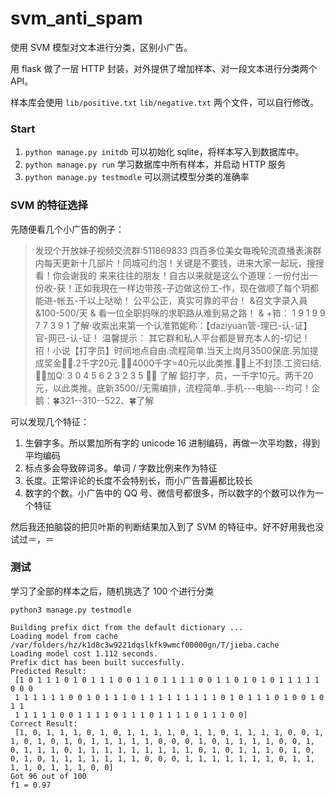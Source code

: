 # svm_anti_spam
使用 SVM 模型对文本进行分类，区别小广告。

用 flask 做了一层 HTTP 封装，对外提供了增加样本、对一段文本进行分类两个 API。

样本库会使用 `lib/positive.txt` `lib/negative.txt` 两个文件，可以自行修改。

### Start
1. `python manage.py initdb` 可以初始化 sqlite，将样本写入到数据库中。
2. `python manage.py run` 学习数据库中所有样本，并启动 HTTP 服务
3. `python manage.py testmodle` 可以测试模型分类的准确率

### SVM 的特征选择
先随便看几个小广告的例子：

> 发现个开放妹子视频交流群:511869833 四百多位美女每晚轮流直播表演群内每天更新十几部片！同城可约泡！关键是不要钱，进来大家一起玩，搜搜看！你会谢我的
> 来来往往的朋友！自古以来就是这么个道理：一份付出一份收-获！正如我現在一样边带孩-子边做这份工-作，现在做顺了每个玥都能进-帐五-千以上哒呦！ 公平公正，真实可靠的平台！ &召文字录入員&100-500/天  & 看一位全职妈咪的求职路从难到易之路！                  & +筘：  1 9 1 9 9 7 7 3 9 1  了解·收索出来第一个认准筘妮称：【daziyuan管-理已-认-证】 官-网已-认-证！ 温馨提示： 其它群和私人平台都是冒充本人的-切记！
> 招！小说【打字员】时间地点自由.流程简单.当天上岗月3500保底.另加提成奖金🌺🌺.2千字20元.🌺🌺4000千字=40元以此类推.🌺🌺上不封顶.工资曰结.🌺🌺加Q: 3 0 4 5 6 2 3 2 3 5 🌺🌺 了解
鉊打字，员，一千字10元。两千20元，以此类推。底新3500//无需编排，流程简单..手机---电脑---均可！企鹅：🍀321--310--522、🍀了解

可以发现几个特征：

1. 生僻字多。所以累加所有字的 unicode 16 进制编码，再做一次平均数，得到平均编码
2. 标点多会导致碎词多。单词 / 字数比例来作为特征
3. 长度。正常评论的长度不会特别长，而小广告普遍都比较长
4. 数字的个数。小广告中的 QQ 号、微信号都很多，所以数字的个数可以作为一个特征

然后我还拍脑袋的把贝叶斯的判断结果加入到了 SVM 的特征中。好不好用我也没试过＝，＝

### 测试
学习了全部的样本之后，随机挑选了 100 个进行分类

`python3 manage.py testmodle`

```
Building prefix dict from the default dictionary ...
Loading model from cache /var/folders/hz/k1d8c3w9221dqslkfk9wmcf00000gn/T/jieba.cache
Loading model cost 1.112 seconds.
Prefix dict has been built succesfully.
Predicted Result:
 [1 0 1 1 1 0 1 0 1 1 1 0 0 1 1 0 1 1 1 1 0 0 1 1 0 1 0 1 0 1 1 1 1 1 0 0 0
 1 1 1 1 1 1 0 0 1 0 1 1 1 0 1 1 1 1 1 1 1 1 1 0 1 0 1 1 1 0 1 0 0 1 0 1 1
 1 1 1 1 1 0 0 1 1 1 1 0 1 1 1 0 1 1 1 1 0 1 1 1 0 0]
Correct Result:
 [1, 0, 1, 1, 1, 0, 1, 0, 1, 1, 1, 1, 0, 1, 1, 0, 1, 1, 1, 1, 0, 0, 1, 1, 0, 1, 0, 1, 0, 1, 1, 1, 1, 1, 0, 0, 0, 1, 0, 1, 1, 1, 1, 0, 0, 1, 0, 1, 1, 1, 0, 1, 1, 1, 1, 1, 1, 1, 1, 1, 0, 1, 0, 1, 1, 1, 0, 1, 0, 0, 1, 0, 1, 1, 1, 1, 1, 1, 1, 0, 0, 0, 1, 1, 1, 1, 1, 1, 1, 0, 1, 1, 1, 1, 0, 1, 1, 1, 0, 0]
Got 96 out of 100
f1 = 0.97
```
